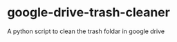 google-drive-trash-cleaner
==========================

A python script to clean the trash foldar in google drive
